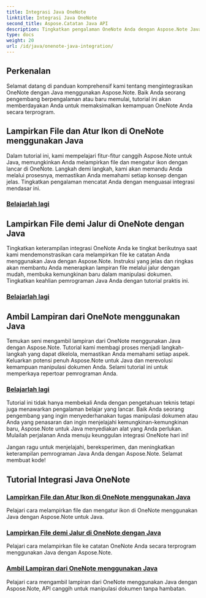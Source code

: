 ```yaml
---
title: Integrasi Java OneNote
linktitle: Integrasi Java OneNote
second_title: Aspose.Catatan Java API
description: Tingkatkan pengalaman OneNote Anda dengan Aspose.Note Java! Jelajahi tutorial tentang melampirkan file, mengatur ikon, dan mengambil lampiran secara terprogram menggunakan Java.
type: docs
weight: 20
url: /id/java/onenote-java-integration/
---
```

## Perkenalan

Selamat datang di panduan komprehensif kami tentang mengintegrasikan OneNote dengan Java menggunakan Aspose.Note. Baik Anda seorang pengembang berpengalaman atau baru memulai, tutorial ini akan memberdayakan Anda untuk memaksimalkan kemampuan OneNote Anda secara terprogram.

## Lampirkan File dan Atur Ikon di OneNote menggunakan Java
Dalam tutorial ini, kami mempelajari fitur-fitur canggih Aspose.Note untuk Java, memungkinkan Anda melampirkan file dan mengatur ikon dengan lancar di OneNote. Langkah demi langkah, kami akan memandu Anda melalui prosesnya, memastikan Anda memahami setiap konsep dengan jelas. Tingkatkan pengalaman mencatat Anda dengan menguasai integrasi mendasar ini.

### [Belajarlah lagi](./attach-file-and-set-icon/)

## Lampirkan File demi Jalur di OneNote dengan Java
Tingkatkan keterampilan integrasi OneNote Anda ke tingkat berikutnya saat kami mendemonstrasikan cara melampirkan file ke catatan Anda menggunakan Java dengan Aspose.Note. Instruksi yang jelas dan ringkas akan membantu Anda menerapkan lampiran file melalui jalur dengan mudah, membuka kemungkinan baru dalam manipulasi dokumen. Tingkatkan keahlian pemrograman Java Anda dengan tutorial praktis ini.

### [Belajarlah lagi](./attach-file-by-path/)

## Ambil Lampiran dari OneNote menggunakan Java
Temukan seni mengambil lampiran dari OneNote menggunakan Java dengan Aspose.Note. Tutorial kami membagi proses menjadi langkah-langkah yang dapat dikelola, memastikan Anda memahami setiap aspek. Keluarkan potensi penuh Aspose.Note untuk Java dan merevolusi kemampuan manipulasi dokumen Anda. Selami tutorial ini untuk memperkaya repertoar pemrograman Anda.

### [Belajarlah lagi](./retrieve-attachment/)

Tutorial ini tidak hanya membekali Anda dengan pengetahuan teknis tetapi juga menawarkan pengalaman belajar yang lancar. Baik Anda seorang pengembang yang ingin menyederhanakan tugas manipulasi dokumen atau Anda yang penasaran dan ingin menjelajahi kemungkinan-kemungkinan baru, Aspose.Note untuk Java menyediakan alat yang Anda perlukan. Mulailah perjalanan Anda menuju keunggulan integrasi OneNote hari ini!

Jangan ragu untuk menjelajahi, bereksperimen, dan meningkatkan keterampilan pemrograman Java Anda dengan Aspose.Note. Selamat membuat kode!
## Tutorial Integrasi Java OneNote
### [Lampirkan File dan Atur Ikon di OneNote menggunakan Java](./attach-file-and-set-icon/)
Pelajari cara melampirkan file dan mengatur ikon di OneNote menggunakan Java dengan Aspose.Note untuk Java.
### [Lampirkan File demi Jalur di OneNote dengan Java](./attach-file-by-path/)
Pelajari cara melampirkan file ke catatan OneNote Anda secara terprogram menggunakan Java dengan Aspose.Note.
### [Ambil Lampiran dari OneNote menggunakan Java](./retrieve-attachment/)
Pelajari cara mengambil lampiran dari OneNote menggunakan Java dengan Aspose.Note, API canggih untuk manipulasi dokumen tanpa hambatan.